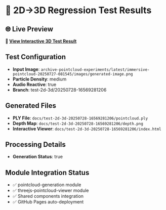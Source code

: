 # 🧪 2D→3D Regression Test Results

## 🌐 Live Preview
**🎯 [View Interactive 3D Test Result](https://nyukicorn.github.io/kamuicode-workflow/test-2d-3d-20250728-16569281206/)**

## Test Configuration
- **Input Image**: `archive-pointcloud-experiments/latest/immersive-pointcloud-20250727-081545/images/generated-image.png`
- **Particle Density**: medium
- **Audio Reactive**: true
- **Branch**: test-2d-3d/20250728-16569281206

## Generated Files
- **PLY File**: `docs/test-2d-3d-20250728-16569281206/pointcloud.ply`
- **Depth Map**: `docs/test-2d-3d-20250728-16569281206/depth.png`
- **Interactive Viewer**: `docs/test-2d-3d-20250728-16569281206/index.html`

## Processing Details
- **Generation Status**: true

## Module Integration Status
- ✅ pointcloud-generation module
- ✅ threejs-pointcloud-viewer module
- ✅ Shared components integration
- ✅ GitHub Pages auto-deployment
